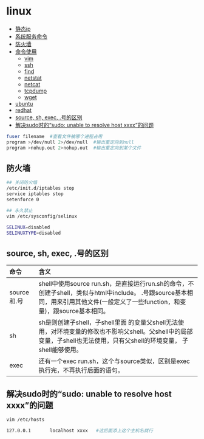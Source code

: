 # linux

- [静态ip](static.network.md)
- [系统服务命令](service.md)
- [防火墙](#防火墙)
- [命令使用](cmd/readme.md)
  - [vim](cmd/vim/readme.md)
  - [ssh](cmd/ssh.md)
  - [find](cmd/find.md)
  - [netstat](cmd/netstat.md)
  - [netcat](cmd/netcat.md)
  - [tcpdump](cmd/tcpdump/readme.md)
  - [wget](cmd/wget/readme.md)
- [ubuntu](ubuntu/readme.md)
- [redhat](redhat/readme.md)
- [source, sh, exec, .号的区别](#source-sh-exec-号的区别)
- [解决sudo时的“sudo: unable to resolve host xxxx”的问题](#解决sudo时的sudo-unable-to-resolve-host-xxxx的问题)

```bash
fuser filename  #查看文件被哪个进程占用
program >/dev/null 2>/dev/null  #输出重定向到null
program >nohup.out 2>nohup.out  #输出重定向到某个文件
```

## 防火墙

```bash
## 关闭防火墙
/etc/init.d/iptables stop
service iptables stop
setenforce 0

## 永久禁止
vim /etc/sysconfig/selinux

SELINUX=disabled
SELINUXTYPE=disabled
```

## source, sh, exec, .号的区别

命令 | 含义
:--- | :---
source和.号 | shell中使用source run.sh，是直接运行run.sh的命令，不创建子shell，类似与html中include。  .号跟source基本相同，用来引用其他文件(一般定义了一些function，和变量)，跟source基本相同。
sh | sh是则创建子shell，子shell里面 的变量父shell无法使用，对环境变量的修改也不影响父shell。父shell中的局部变量，子shell也无法使用，只有父shell的环境变量， 子shell能够使用。
exec | 还有一个exec run.sh，这个与source类似，区别是exec执行完，不再执行后面的语句。

## 解决sudo时的“sudo: unable to resolve host xxxx”的问题

```bash
vim /etc/hosts

127.0.0.1       localhost xxxx   #这后面添上这个主机名就行
```
